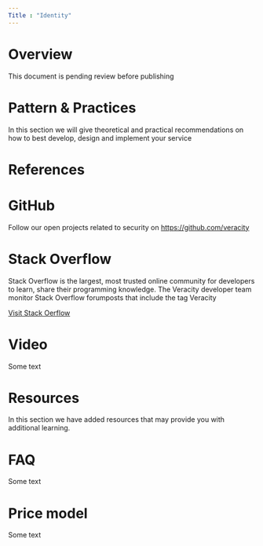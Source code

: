 ```yaml
---
Title : "Identity"
---
```

# Overview 
This document is pending review before publishing


# Pattern & Practices 
In this section we will give theoretical and practical recommendations on how to best develop, design and implement your service 
 
# References 

# GitHub  
Follow our open projects related to security on https://github.com/veracity

# Stack Overflow
Stack Overflow is the largest, most trusted online community for developers to learn, share​ ​their programming ​knowledge. The Veracity developer team monitor Stack Overflow forumposts that include the tag Veracity
 
[Visit Stack Oerflow](https://stackoverflow.com/questions/tagged/veracity?mode=all)


 
# Video 
Some text

 
# Resources  
In this section we have added resources that may provide you with additional learning.  

 
# FAQ 
Some text 
 
# Price model 
Some text
 
